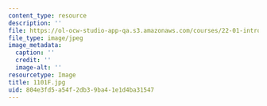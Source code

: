 ```yaml
---
content_type: resource
description: ''
file: https://ol-ocw-studio-app-qa.s3.amazonaws.com/courses/22-01-introduction-to-nuclear-engineering-and-ionizing-radiation-fall-2016/804e3fd5a54f2db39ba41e1d4ba31547_1101F.jpg
file_type: image/jpeg
image_metadata:
  caption: ''
  credit: ''
  image-alt: ''
resourcetype: Image
title: 1101F.jpg
uid: 804e3fd5-a54f-2db3-9ba4-1e1d4ba31547
---
```

